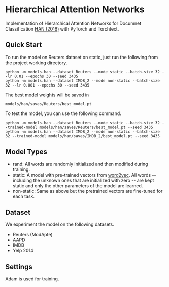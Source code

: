 # Hierarchical Attention Networks

Implementation of Hierarchical Attention Networks for Documnet Classification [HAN (2016)](https://www.cs.cmu.edu/~hovy/papers/16HLT-hierarchical-attention-networks.pdf) with PyTorch and Torchtext.

## Quick Start

To run the model on Reuters dataset on static, just run the following from the project working directory.

```
python -m models.han --dataset Reuters --mode static --batch-size 32 --lr 0.01 --epochs 30 --seed 3435
python -m models.han --dataset IMDB_2 --mode non-static --batch-size 32 --lr 0.001 --epochs 30 --seed 3435
```

The best model weights will be saved in

```
models/han/saves/Reuters/best_model.pt
```

To test the model, you can use the following command.

```
python -m models.han --dataset Reuters --mode static --batch-size 32 --trained-model models/han/saves/Reuters/best_model.pt --seed 3435
python -m models.han --dataset IMDB_2 --mode non-static --batch-size 32 --trained-model models/han/saves/IMDB_2/best_model.pt --seed 3435
```

## Model Types

- rand: All words are randomly initialized and then modified during training.
- static: A model with pre-trained vectors from [word2vec](https://code.google.com/archive/p/word2vec/). All words -- including the unknown ones that are initialized with zero -- are kept static and only the other parameters of the model are learned.
- non-static: Same as above but the pretrained vectors are fine-tuned for each task.

## Dataset

We experiment the model on the following datasets.

- Reuters (ModApte)
- AAPD
- IMDB
- Yelp 2014

## Settings

Adam is used for training.

